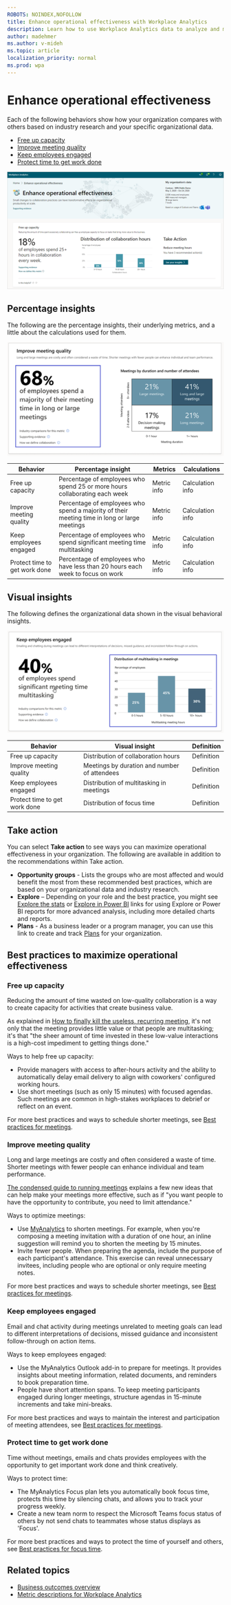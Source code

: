 ```yaml
---
ROBOTS: NOINDEX,NOFOLLOW
title: Enhance operational effectiveness with Workplace Analytics
description: Learn how to use Workplace Analytics data to analyze and maximize operational effectiveness in your organization
author: madehmer
ms.author: v-mideh
ms.topic: article
localization_priority: normal 
ms.prod: wpa
---
```


# Enhance operational effectiveness

Each of the following behaviors show how your organization compares with others based on industry research and your specific organizational data.

* [Free up capacity](#free-up-capacity)
* [Improve meeting quality](#improve-meeting-quality)
* [Keep employees engaged](#keep-employees-engaged)
* [Protect time to get work done](#protect-time-to-get-work-done)

![Maximize operational effectiveness page](../images/wpa/use/effective-operations.png)

## Percentage insights

The following are the percentage insights, their underlying metrics, and a little about the calculations used for them.

![Operational effectiveness percentage insight](../images/wpa/use/op-eff-improve-meet-qual.png)

|Behavior |Percentage insight | Metrics |Calculations |
|---------|--------|--------------------|----------------------|
|Free up capacity |Percentage of employees who spend 25 or more hours collaborating each week |Metric info|Calculation info |
|Improve meeting quality |Percentage of employees who spend a majority of their meeting time in long or large meetings |Metric info |Calculation info |
|Keep employees engaged |Percentage of employees who spend significant meeting time multitasking |Metric info |Calculation info |
|Protect time to get work done |Percentage of employees who have less than 20 hours each week to focus on work  |Metric info |Calculation info |

## Visual insights

The following defines the organizational data shown in the visual behavioral insights.

![Operational effectiveness visual insight](../images/wpa/use/op-eff-keep-empl-engaged.png)

|Behavior |Visual insight | Definition |
|---------|--------|----------------------|
|Free up capacity |Distribution of collaboration hours  |Definition |
|Improve meeting quality |Meetings by duration and number of attendees  |Definition |
|Keep employees engaged |Distribution of multitasking in meetings  |Definition |
|Protect time to get work done |Distribution of focus time  |Definition |

## Take action

You can select **Take action** to see ways you can maximize operational effectiveness in your organization. The following are available in addition to the recommendations within Take action.

* **Opportunity groups** - Lists the groups who are most affected and would benefit the most from these recommended best practices, which are based on your organizational data and industry research.
* **Explore**  – Depending on your role and the best practice, you might see [Explore the stats](explore-intro.md) or [Explore in Power BI](../tutorials/power-bi-intro.md) links for using Explore or Power BI reports for more advanced analysis, including more detailed charts and reports.
* **Plans** - As a business leader or a program manager, you can use this link to create and track [Plans](../Tutorials/solutionsv2-intro.md) for your organization.

## Best practices to maximize operational effectiveness

### Free up capacity

Reducing the amount of time wasted on low-quality collaboration is a way to create capacity for activities that create business value.

As explained in [How to finally kill the useless, recurring meeting](https://hbr.org/2015/03/how-to-finally-kill-the-useless-recurring-meeting), it's not only that the meeting provides little value or that people are multitasking; it's that "the sheer amount of time invested in these low-value interactions is a high-cost impediment to getting things done."

Ways to help free up capacity:

* Provide managers with access to after-hours activity and the ability to automatically delay email delivery to align with coworkers' configured working hours.
* Use short meetings (such as only 15 minutes) with focused agendas. Such meetings are common in high-stakes workplaces to debrief or reflect on an event.
	
For more best practices and ways to schedule shorter meetings, see [Best practices for meetings](../tutorials/gm-meetings.md).

### Improve meeting quality

Long and large meetings are costly and often considered a waste of time. Shorter meetings with fewer people can enhance individual and team performance.

[The condensed guide to running meetings](https://insights.office.com/collaboration/how-to-run-effective-meetings-and-stop-wasting-time/) explains a few new ideas that can help make your meetings more effective, such as if "you want people to have the opportunity to contribute, you need to limit attendance."

Ways to optimize meetings:

* Use [MyAnalytics](../myanalytics/use/mya-notifications.md#shorten-a-meeting) to shorten meetings. For example, when you're composing a meeting invitation with a duration of one hour, an inline suggestion will remind you to shorten the meeting by 15 minutes.
* Invite fewer people. When preparing the agenda, include the purpose of each participant's attendance. This exercise can reveal unnecessary invitees, including people who are optional or only require meeting notes.

For more best practices and ways to schedule shorter meetings, see [Best practices for meetings](../tutorials/gm-meetings.md).

### Keep employees engaged

Email and chat activity during meetings unrelated to meeting goals can lead to different interpretations of decisions, missed guidance and inconsistent follow-through on action items.

<!-- why it matters Quote -->

Ways to keep employees engaged:

* Use the MyAnalytics Outlook add-in to prepare for meetings. It provides insights about meeting information, related documents, and reminders to book preparation time.
*  People have short attention spans. To keep meeting participants engaged during longer meetings, structure agendas in 15-minute increments and take mini-breaks.

For more best practices and ways to maintain the interest and participation of meeting attendees, see [Best practices for meetings](../tutorials/gm-meetings.md).

### Protect time to get work done

Time without meetings, emails and chats provides employees with the opportunity to get important work done and think creatively.

<!-- why it matters Quote -->

Ways to protect time:

* The MyAnalytics Focus plan lets you automatically book focus time, protects this time by silencing chats, and allows you to track your progress weekly.
* Create a new team norm to respect the Microsoft Teams focus status of others by not send chats to teammates whose status displays as 'Focus'.	
	
For more best practices and ways to protect the time of yourself and others, see [Best practices for focus time](../tutorials/gm-focus.md).

## Related topics

* [Business outcomes overview](insights.md)
* [Metric descriptions for Workplace Analytics](metric-definitions.md)
